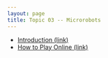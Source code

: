 ```yaml
---
layout: page
title: Topic 03 -- Microrobots
---
```


* [Introduction (link)](/math180fall2021/modules/microrobots/introduction)
* [How to Play Online (link)](/math180fall2021/modules/microrobots/play-online)


